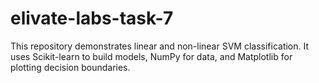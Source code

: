 # elivate-labs-task-7
This repository demonstrates linear and non-linear SVM classification. It uses Scikit-learn to build models, NumPy for data, and Matplotlib for plotting decision boundaries.
